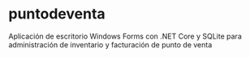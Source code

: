 # puntodeventa
Aplicación de escritorio Windows Forms con .NET Core y SQLite para administración de inventario y facturación de punto de venta
